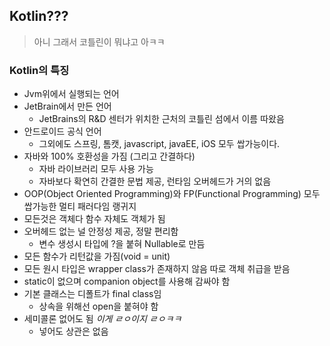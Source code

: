 ## Kotlin???

> 아니 그래서 코틀린이 뭐냐고 아ㅋㅋ

### Kotlin의 특징

* Jvm위에서 실행되는 언어
* JetBrain에서 만든 언어
  * JetBrains의 R&D 센터가 위치한 근처의 코틀린 섬에서 이름 따왔음
* 안드로이드 공식 언어
  * 그외에도 스프링, 톰캣, javascript, javaEE, iOS 모두 쌉가능이다.
* 자바와 100% 호환성을 가짐 (그리고 간결하다)
  * 자바 라이브러리 모두 사용 가능
  * 자바보다 확연히 간결한 문법 제공, 런타임 오버헤드가 거의 없음
* OOP(Object Oriented Programming)와 FP(Functional Programming) 모두 쌉가능한 멀티 패러다임 랭귀지
* 모든것은 객체다 함수 자체도 객체가 됨
* 오버헤드 없는 널 안정성 제공, 정말 편리함
  * 변수 생성시 타입에 ?을 붙혀 Nullable로 만듬
* 모든 함수가 리턴값을 가짐(void = unit)
* 모든 원시 타입은 wrapper class가 존재하지 않음 따로 객체 취급을 받음
* static이 없으며 companion object를 사용해 감싸야 함
* 기본 클래스는 디폴트가 final class임 
  * 상속을 위해선 open을 붙혀야 함
* 세미콜론 없어도 됨 *이게 ㄹㅇ이지 ㄹㅇㅋㅋ*
  * 넣어도 상관은 없음